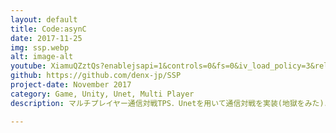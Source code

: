 ```yaml
---
layout: default
title: Code:asynC
date: 2017-11-25
img: ssp.webp
alt: image-alt
youtube: XiamuQZztQs?enablejsapi=1&controls=0&fs=0&iv_load_policy=3&rel=0&showinfo=0&loop=1&start=0
github: https://github.com/denx-jp/SSP
project-date: November 2017
category: Game, Unity, Unet, Multi Player
description: マルチプレイヤー通信対戦TPS．Unetを用いて通信対戦を実装(地獄をみた)．自チームの生命維持装置を守りながら，敵チームの生命維持装置を破壊する．

---
```

